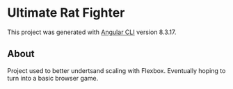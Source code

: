 # Ultimate Rat Fighter

This project was generated with [Angular CLI](https://github.com/angular/angular-cli) version 8.3.17.

## About

Project used to better undertsand scaling with Flexbox. Eventually hoping to turn into a basic browser game.
